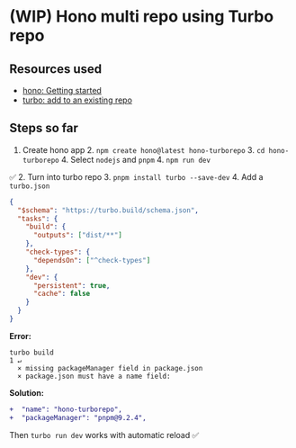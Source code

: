 # (WIP) Hono multi repo using Turbo repo


## Resources used
* [hono: Getting started](https://hono.dev/getting-started/basic-setup)
* [turbo: add to an existing repo](https://turbo.build/repo/docs/getting-started/add-to-existing-repository)

## Steps so far

1. Create hono app 
   2. `npm create hono@latest hono-turborepo`
   3. `cd hono-turborepo`
      4. Select `nodejs` and `pnpm`
   4. `npm run dev`

✅
2. Turn into turbo repo
   3. `pnpm install turbo --save-dev`
   4. Add a `turbo.json`
```json
{
  "$schema": "https://turbo.build/schema.json",
  "tasks": {
    "build": {
      "outputs": ["dist/**"]
    },
    "check-types": {
      "dependsOn": ["^check-types"]
    },
    "dev": {
      "persistent": true,
      "cache": false
    }
  }
}
```
**Error:**
```
turbo build                                                                                                                                                                                                 1 ↵
  × missing packageManager field in package.json
  × package.json must have a name field:
  ```
**Solution:**
```diff
+  "name": "hono-turborepo",
+  "packageManager": "pnpm@9.2.4",
```

Then `turbo run dev` works with automatic reload ✅